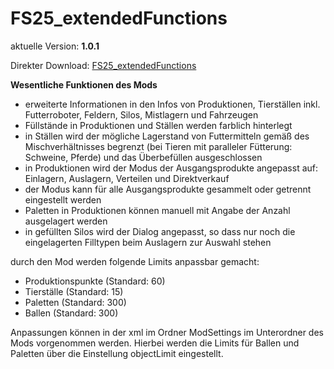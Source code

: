 # FS25_extendedFunctions

aktuelle Version: **1.0.1**

Direkter Download: [FS25_extendedFunctions](https://github.com/inconspicuously007/FS25_extendedFunctions/releases/latest/download/FS25_extendedFunctions.zip)

**Wesentliche Funktionen des Mods**

* erweiterte Informationen in den Infos von Produktionen, Tierställen inkl. Futterroboter, Feldern, Silos, Mistlagern und Fahrzeugen
* Füllstände in Produktionen und Ställen werden farblich hinterlegt
* in Ställen wird der mögliche Lagerstand von Futtermitteln gemäß des Mischverhältnisses begrenzt (bei Tieren mit paralleler Fütterung: Schweine, Pferde) und das Überbefüllen ausgeschlossen
* in Produktionen wird der Modus der Ausgangsprodukte angepasst auf: Einlagern, Auslagern, Verteilen und Direktverkauf
* der Modus kann für alle Ausgangsprodukte gesammelt oder getrennt eingestellt werden
* Paletten in Produktionen können manuell mit Angabe der Anzahl ausgelagert werden
* in gefüllten Silos wird der Dialog angepasst, so dass nur noch die eingelagerten Filltypen beim Auslagern zur Auswahl stehen

durch den Mod werden folgende Limits anpassbar gemacht:
  * Produktionspunkte (Standard: 60)
  * Tierställe (Standard: 15)
  * Paletten (Standard: 300)
  * Ballen (Standard: 300)

Anpassungen können in der xml im Ordner ModSettings im Unterordner des Mods vorgenommen werden. Hierbei werden die Limits für Ballen und Paletten über die Einstellung objectLimit eingestellt.

